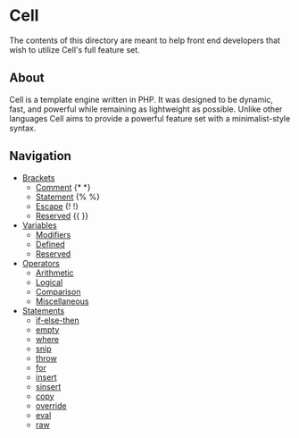 Cell
===============
The contents of this directory are meant to help front end developers that wish to utilize Cell's full feature set.

About
---------------
Cell is a template engine written in PHP. It was designed to be dynamic, fast, and powerful while remaining as lightweight
as possible. Unlike other languages Cell aims to provide a powerful feature set with a minimalist-style syntax.

Navigation
---------------
- [Brackets](Undocumented.md)
  - [Comment](Undocumented.md) {* *}
  - [Statement](Undocumented.md) {% %}
  - [Escape](Undocumented.md) {! !}
  - [Reserved](Undocumented.md) {{ }}
- [Variables](Undocumented.md)
  - [Modifiers](Undocumented.md)
  - [Defined](Undocumented.md)
  - [Reserved](Undocumented.md)
- [Operators](Undocumented.md)
  - [Arithmetic](Undocumented.md)
  - [Logical](Undocumented.md)
  - [Comparison](Undocumented.md)
  - [Miscellaneous](Undocumented.md)
- [Statements](Undocumented.md)
  - [if-else-then](Undocumented.md)
  - [empty](Undocumented.md)
  - [where](Undocumented.md)
  - [snip](Undocumented.md)
  - [throw](Undocumented.md)
  - [for](Undocumented.md)
  - [insert](Undocumented.md)
  - [sinsert](Undocumented.md)
  - [copy](Undocumented.md)
  - [override](Undocumented.md)
  - [eval](Undocumented.md)
  - [raw](Undocumented.md)